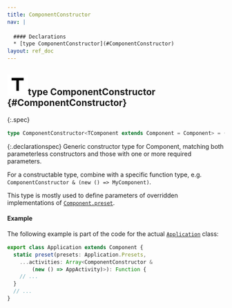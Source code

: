 ```yaml
---
title: ComponentConstructor
nav: |

  #### Declarations
  * [type ComponentConstructor](#ComponentConstructor)
layout: ref_doc
---
```


## ![](/assets/icons/spec-type.svg)type ComponentConstructor {#ComponentConstructor}
{:.spec}

```typescript
type ComponentConstructor<TComponent extends Component = Component> = (new (...args: any[]) => TComponent) | (new (a: never, b: never, c: never, d: never, e: never, f: never) => TComponent);
```
{:.declarationspec}
Generic constructor type for Component, matching both parameterless constructors and those with one or more required parameters.

For a constructable type, combine with a specific function type, e.g. `ComponentConstructor & (new () => MyComponent)`.

This type is mostly used to define parameters of overridden implementations of [`Component.preset`](./Component#Component:preset).
#### Example
The following example is part of the code for the actual [`Application`](./Application) class:
```typescript
export class Application extends Component {
  static preset(presets: Application.Presets,
    ...activities: Array<ComponentConstructor &
        (new () => AppActivity)>): Function {
    // ...
  }
  // ...
}
```

